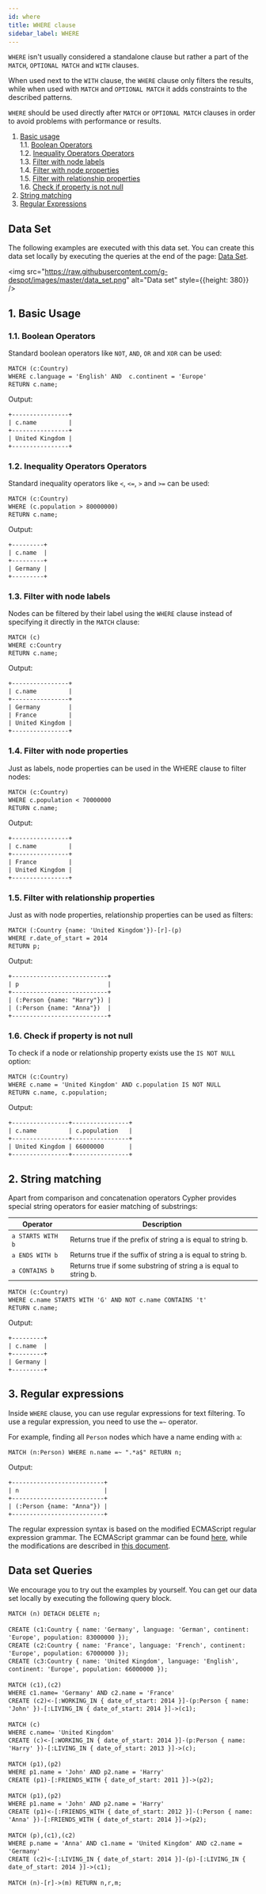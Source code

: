 ```yaml
---
id: where
title: WHERE clause
sidebar_label: WHERE
---
```


`WHERE` isn't usually considered a standalone clause but rather a part of the
`MATCH`, `OPTIONAL MATCH` and `WITH` clauses.

When used next to the `WITH` clause, the `WHERE` clause only filters the
results, while when used with `MATCH` and `OPTIONAL MATCH` it adds constraints
to the described patterns.  

`WHERE` should be used directly after `MATCH` or `OPTIONAL MATCH` clauses in
order to avoid problems with performance or results.

1. [Basic usage](#1-basic-usage)<br />
    1.1. [Boolean Operators](#11-boolean-operators)<br />
    1.2. [Inequality Operators Operators](#12-inequality-operators-operators)<br />
    1.3. [Filter with node labels](#13-filter-with-node-labels)<br />
    1.4. [Filter with node properties](#14-filter-with-node-properties)<br />
    1.5. [Filter with relationship properties](#15-filter-with-relationship-properties)<br />
    1.6. [Check if property is not null](#16-check-if-property-is-not-null)<br />
2. [String matching](#2-string-matching)<br />
3. [Regular Expressions](#3-regular-expressions)

## Data Set

The following examples are executed with this data set. You can create this data set 
locally by executing the queries at the end of the page: [Data Set](#data-set-queries).

<img
  src="https://raw.githubusercontent.com/g-despot/images/master/data_set.png"
  alt="Data set"
  style={{height: 380}}
/>

## 1. Basic Usage

### 1.1. Boolean Operators

Standard boolean operators like `NOT`, `AND`, `OR` and `XOR` can be used:

```cypher
MATCH (c:Country)
WHERE c.language = 'English' AND  c.continent = 'Europe'
RETURN c.name;
```

Output:
```nocopy
+----------------+
| c.name         |
+----------------+
| United Kingdom |
+----------------+
```

### 1.2. Inequality Operators Operators

Standard inequality operators like `<`, `<=`, `>` and `>=` can be used:

```cypher
MATCH (c:Country)
WHERE (c.population > 80000000)
RETURN c.name;
```

Output:
```nocopy
+---------+
| c.name  |
+---------+
| Germany |
+---------+
```

### 1.3. Filter with node labels

Nodes can be filtered by their label using the `WHERE` clause instead of specifying it directly in the `MATCH` clause:

```cypher
MATCH (c)
WHERE c:Country
RETURN c.name;
```

Output:
```nocopy
+----------------+
| c.name         |
+----------------+
| Germany        |
| France         |
| United Kingdom |
+----------------+
```

### 1.4. Filter with node properties

Just as labels, node properties can be used in the WHERE clause to filter nodes:

```cypher
MATCH (c:Country)
WHERE c.population < 70000000
RETURN c.name;
```

Output:
```nocopy
+----------------+
| c.name         |
+----------------+
| France         |
| United Kingdom |
+----------------+
```

### 1.5. Filter with relationship properties

Just as with node properties, relationship properties can be used as filters:

```cypher
MATCH (:Country {name: 'United Kingdom'})-[r]-(p)
WHERE r.date_of_start = 2014
RETURN p;
```

Output:
```nocopy
+---------------------------+
| p                         |
+---------------------------+
| (:Person {name: "Harry"}) |
| (:Person {name: "Anna"})  |
+---------------------------+
```

### 1.6. Check if property is not null

To check if a node or relationship property exists use the `IS NOT NULL` option:

```cypher
MATCH (c:Country)
WHERE c.name = 'United Kingdom' AND c.population IS NOT NULL
RETURN c.name, c.population;
```

Output:
```nocopy
+----------------+----------------+
| c.name         | c.population   |
+----------------+----------------+
| United Kingdom | 66000000       |
+----------------+----------------+
```

## 2. String matching

Apart from comparison and concatenation operators Cypher provides special
string operators for easier matching of substrings:

Operator           | Description
-------------------|------------
 `a STARTS WITH b` | Returns true if the prefix of string a is equal to string b.
 `a ENDS WITH b`   | Returns true if the suffix of string a is equal to string b.
 `a CONTAINS b`    | Returns true if some substring of string a is equal to string b.

```cypher
MATCH (c:Country)
WHERE c.name STARTS WITH 'G' AND NOT c.name CONTAINS 't'
RETURN c.name;
```

Output:
```nocopy
+---------+
| c.name  |
+---------+
| Germany |
+---------+
```

## 3. Regular expressions

Inside `WHERE` clause, you can use regular expressions for text filtering. To
use a regular expression, you need to use the `=~` operator.

For example, finding all `Person` nodes which have a name ending with `a`:

```cypher
MATCH (n:Person) WHERE n.name =~ ".*a$" RETURN n;
```

Output:
```nocopy
+--------------------------+
| n                        |
+--------------------------+
| (:Person {name: "Anna"}) |
+--------------------------+
```

The regular expression syntax is based on the modified ECMAScript regular
expression grammar. The ECMAScript grammar can be found
[here](http://ecma-international.org/ecma-262/5.1/#sec-15.10), while the
modifications are described in [this
document](https://en.cppreference.com/w/cpp/regex/ecmascript).

## Data set Queries

We encourage you to try out the examples by yourself.
You can get our data set locally by executing the following query block.

```cypher
MATCH (n) DETACH DELETE n;

CREATE (c1:Country { name: 'Germany', language: 'German', continent: 'Europe', population: 83000000 });
CREATE (c2:Country { name: 'France', language: 'French', continent: 'Europe', population: 67000000 });
CREATE (c3:Country { name: 'United Kingdom', language: 'English', continent: 'Europe', population: 66000000 });

MATCH (c1),(c2)
WHERE c1.name= 'Germany' AND c2.name = 'France'
CREATE (c2)<-[:WORKING_IN { date_of_start: 2014 }]-(p:Person { name: 'John' })-[:LIVING_IN { date_of_start: 2014 }]->(c1);

MATCH (c)
WHERE c.name= 'United Kingdom'
CREATE (c)<-[:WORKING_IN { date_of_start: 2014 }]-(p:Person { name: 'Harry' })-[:LIVING_IN { date_of_start: 2013 }]->(c);

MATCH (p1),(p2)
WHERE p1.name = 'John' AND p2.name = 'Harry'
CREATE (p1)-[:FRIENDS_WITH { date_of_start: 2011 }]->(p2);

MATCH (p1),(p2)
WHERE p1.name = 'John' AND p2.name = 'Harry'
CREATE (p1)<-[:FRIENDS_WITH { date_of_start: 2012 }]-(:Person { name: 'Anna' })-[:FRIENDS_WITH { date_of_start: 2014 }]->(p2);

MATCH (p),(c1),(c2)
WHERE p.name = 'Anna' AND c1.name = 'United Kingdom' AND c2.name = 'Germany'
CREATE (c2)<-[:LIVING_IN { date_of_start: 2014 }]-(p)-[:LIVING_IN { date_of_start: 2014 }]->(c1);

MATCH (n)-[r]->(m) RETURN n,r,m;
```